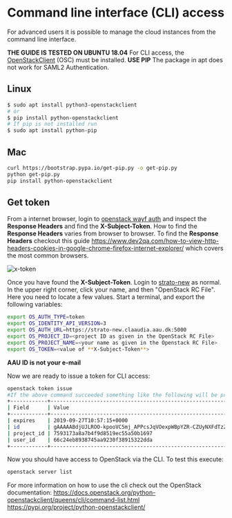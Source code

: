 # Command line interface (CLI) access

For advanced users it is possible to manage the cloud instances from the command line interface.

**THE GUIDE IS TESTED ON UBUNTU 18.04**
For CLI access, the [OpenStackClient](https://docs.openstack.org/python-openstackclient/latest/) (OSC) must be installed. **USE PIP** The package in apt does not work for SAML2 Authentication.

## Linux

```bash
$ sudo apt install python3-openstackclient
# or
$ pip install python-openstackclient
# If pip is not installed run
$ sudo apt install python-pip
```

## Mac

```bash
curl https://bootstrap.pypa.io/get-pip.py -o get-pip.py
python get-pip.py
pip install python-openstackclient
```

## Get token

From a internet browser, login to [openstack wayf auth](https://strato-new.claaudia.aau.dk:5000/v3/OS-FEDERATION/identity_providers/WAYF/protocols/saml2/auth) and inspect the **Response Headers** and find the **X-Subject-Token**.
How to find the **Response Headers** varies from browser to browser. To find the **Response Headers** checkout this guide <https://www.dev2qa.com/how-to-view-http-headers-cookies-in-google-chrome-firefox-internet-explorer/> which covers the most common browsers.


![x-token](../../assets/img/openstack/x-token.gif"Title")



 Once you have found the **X-Subject-Token**. Login to [strato-new](strato-new.claaudia.aau.dk) as normal. In the upper right corner, click your name, and then "OpenStack RC File". Here you need to locate a few values. Start a terminal, and export the following variables:

 ```bash
export OS_AUTH_TYPE=token
export OS_IDENTITY_API_VERSION=3
export OS_AUTH_URL=https://strato-new.claaudia.aau.dk:5000
export OS_PROJECT_ID=<project ID as given in the OpenStack RC File>
export OS_PROJECT_NAME=<your name as given in the Openstack RC File>
export OS_TOKEN=<value of **X-Subject-Token**>
 ```
**AAU ID is not your e-mail**

Now we are ready to issue a token for CLI access:

```bash
openstack token issue
#If the above command succeeded something like the following will be printed in the terminal.
+------------+--------------------------------------------------------------------------------------------------------------------------------------------------------------------------------------------------------------+
| Field      | Value                                                                                                                                                                                                        |
+------------+--------------------------------------------------------------------------------------------------------------------------------------------------------------------------------------------------------------+
| expires    | 2019-09-27T10:57:15+0000                                                                                                                                                                                     |
| id         | gAAAAABdjUJLROO-kpooVC5mj_APPcsJqVOexpWBpYZR-CZUyNXFdTzZdSMPsjutjd8cgfcEavUVgXOqV7TYNQcqrGZpBezPh0Y8P_R-RJzSQe8Y0rdbsg0d1p9t6Yw7i86B9O_S7rk43dcgpeE95UiflJmUjxz0LvSkiUE0hfg49I-_N7ONnxAIvCzWj0xtF_gvZLkB5MmD |
| project_id | 7593173a8a7b4f9d8519ec55a50b1697                                                                                                                                                                             |
| user_id    | 66c24eb8938745aa9230f38915322dda                                                                                                                                                                             |
+------------+--------------------------------------------------------------------------------------------------------------------------------------------------------------------------------------------------------------+
```

Now you should have access to OpenStack via the CLI. To test this execute:

```bash
openstack server list
```

For more information on how to use the cli check out the OpenStack documentation:
<https://docs.openstack.org/python-openstackclient/queens/cli/command-list.html>
<https://pypi.org/project/python-openstackclient/>
